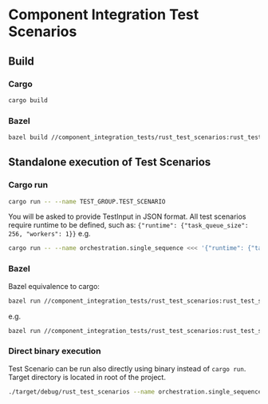 # Component Integration Test Scenarios

## Build

### Cargo
```bash
cargo build
```

### Bazel
```bash
bazel build //component_integration_tests/rust_test_scenarios:rust_test_scenarios
```

## Standalone execution of Test Scenarios
### Cargo run
```bash
cargo run -- --name TEST_GROUP.TEST_SCENARIO
```
You will be asked to provide TestInput in JSON format. All test scenarios require runtime to be defined, such as: `{"runtime": {"task_queue_size": 256, "workers": 1}}`
e.g.
```bash
cargo run -- --name orchestration.single_sequence <<< '{"runtime": {"task_queue_size": 256, "workers": 1}}'
```
### Bazel
Bazel equivalence to cargo:
```bash
bazel run //component_integration_tests/rust_test_scenarios:rust_test_scenarios -- --name TEST_GROUP.TEST_SCENARIO
```
e.g.
```bash
bazel run //component_integration_tests/rust_test_scenarios:rust_test_scenarios -- --name orchestration.single_sequence <<< '{"runtime": {"task_queue_size": 256, "workers": 1}}'
```
### Direct binary execution
Test Scenario can be run also directly using binary instead of `cargo run`. Target directory is located in root of the project.
```bash
./target/debug/rust_test_scenarios --name orchestration.single_sequence <<< '{"runtime": {"task_queue_size": 256, "workers": 1}}'
```
